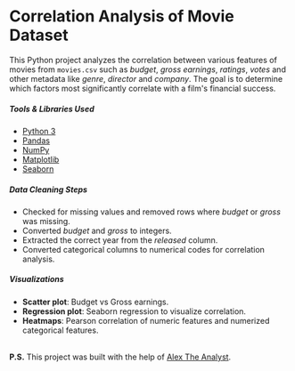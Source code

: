 # Correlation Analysis of Movie Dataset
This Python project analyzes the correlation between various features of movies from `movies.csv` such as *budget*, *gross earnings*, *ratings*, *votes* and other metadata like *genre*, *director* and *company*. The goal is to determine which factors most significantly correlate with a film's financial success.

##### Tools & Libraries Used

- [Python 3](https://www.python.org/)
- [Pandas](https://pandas.pydata.org/)
- [NumPy](https://numpy.org/)
- [Matplotlib](https://matplotlib.org/)
- [Seaborn](https://seaborn.pydata.org/)

##### Data Cleaning Steps

+ Checked for missing values and removed rows where *budget* or *gross* was missing.
+ Converted *budget* and *gross* to integers.
+ Extracted the correct year from the *released* column.
+ Converted categorical columns to numerical codes for correlation analysis.

##### Visualizations

+ **Scatter plot**: Budget vs Gross earnings.
+ **Regression plot**: Seaborn regression to visualize correlation.
+ **Heatmaps**: Pearson correlation of numeric features and numerized categorical features.<br><br>

**P.S.** This project was built with the help of [Alex The Analyst](https://www.youtube.com/@AlexTheAnalyst).
